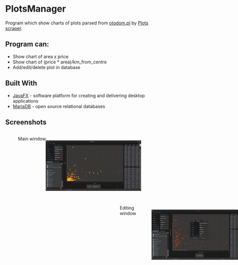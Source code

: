 # PlotsManager

Program which show charts of plots parsed from [otodom.pl](https://www.otodom.pl/) by [Plots scraper](https://github.com/Dimonium-239/Scraper).

## Program can:
- Show chart of area x price
- Show chart of (price * area)/km_from_centre
- Add/edit/delete plot in database

## Built With
* [JavaFX](https://openjfx.io/) - software platform for creating and delivering desktop applications
* [MariaDB](https://mariadb.org/) - open source relational databases

## Screenshots 
<div style="width:800px;">
    <figure class="image1" style="width:50%; float:left; display:flex;">
        <figcaption>Main window</figcaption>
        <p><img src="https://github.com/Dimonium-239/PlotsManager/blob/master/Screenshots/MainWindowPlots.png" width="300px" alt="Main window"></p>
    </figure>
    <figure class="image2" style="width:50%; float:right; display:flex;">
        <figcaption>Editing window</figcaption>
        <p><img src="https://github.com/Dimonium-239/PlotsManager/blob/master/Screenshots/EditPlotPlots.png" width="300px" alt="Editing window"></p>
    </figure>
</div>
